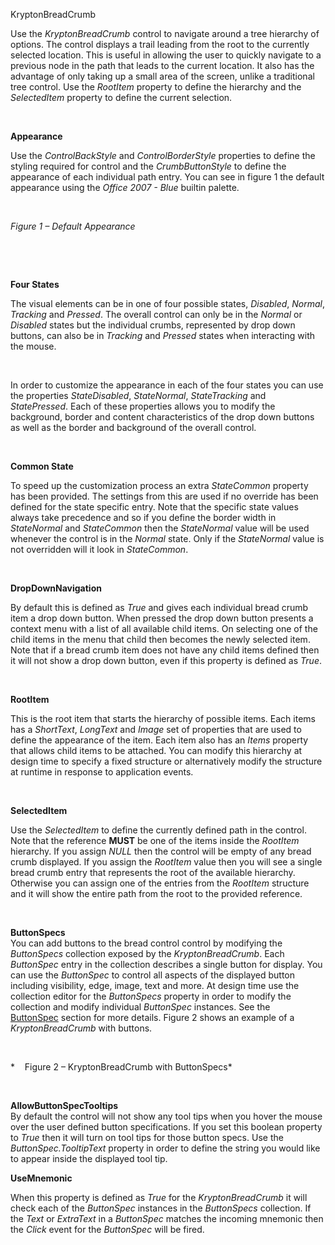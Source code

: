 KryptonBreadCrumb

Use the *KryptonBreadCrumb* control to navigate around a tree hierarchy of
options. The control displays a trail leading from the root to the currently
selected location. This is useful in allowing the user to quickly navigate to a
previous node in the path that leads to the current location. It also has the
advantage of only taking up a small area of the screen, unlike a traditional
tree control. Use the *RootItem* property to define the hierarchy and the
*SelectedItem* property to define the current selection.

 

**Appearance** 

Use the *ControlBackStyle* and *ControlBorderStyle* properties to define the
styling required for control and the *CrumbButtonStyle* to define the appearance
of each individual path entry. You can see in figure 1 the default
appearance using the *Office 2007 - Blue* builtin palette.

 

*Figure 1 – Default Appearance*

 

 

**Four States**

The visual elements can be in one of four possible states, *Disabled*, *Normal*,
*Tracking* and *Pressed*. The overall control can only be in the *Normal* or
*Disabled* states but the individual crumbs, represented by drop down buttons,
can also be in *Tracking* and *Pressed* states when interacting with the mouse.

 

In order to customize the appearance in each of the four states you can use the
properties *StateDisabled*, *StateNormal*, *StateTracking* and *StatePressed*.
Each of these properties allows you to modify the background, border and content
characteristics of the drop down buttons as well as the border and background of
the overall control.

 

**Common State** 

To speed up the customization process an extra *StateCommon* property has been
provided. The settings from this are used if no override has been defined for
the state specific entry. Note that the specific state values always take
precedence and so if you define the border width in *StateNormal* and
*StateCommon* then the *StateNormal* value will be used whenever the control is
in the *Normal* state. Only if the *StateNormal* value is not overridden will it
look in *StateCommon*.

 

**DropDownNavigation**

By default this is defined as *True* and gives each individual bread crumb item
a drop down button. When pressed the drop down button presents a context menu
with a list of all available child items. On selecting one of the child items in
the menu that child then becomes the newly selected item. Note that if a bread
crumb item does not have any child items defined then it will not show a drop
down button, even if this property is defined as *True*.

 

**RootItem**

This is the root item that starts the hierarchy of possible items. Each items
has a *ShortText*, *LongText* and *Image* set of properties that are used to
define the appearance of the item. Each item also has an *Items* property that
allows child items to be attached. You can modify this hierarchy at design time
to specify a fixed structure or alternatively modify the structure at runtime in
response to application events.

 

**SelectedItem**

Use the *SelectedItem* to define the currently defined path in the control. Note
that the reference **MUST** be one of the items inside the *RootItem* hierarchy.
If you assign *NULL* then the control will be empty of any bread
crumb displayed. If you assign the *RootItem* value then you will see a single
bread crumb entry that represents the root of the available hierarchy. Otherwise
you can assign one of the entries from the *RootItem* structure and it will show
the entire path from the root to the provided reference.

 

**ButtonSpecs**  
You can add buttons to the bread control control by modifying the *ButtonSpecs*
collection exposed by the *KryptonBreadCrumb*. Each *ButtonSpec* entry in the
collection describes a single button for display. You can use the *ButtonSpec*
to control all aspects of the displayed button including visibility, edge,
image, text and more. At design time use the collection editor for the
*ButtonSpecs* property in order to modify the collection and modify individual
*ButtonSpec* instances. See the [ButtonSpec](buttonspec.md) section for more
details. Figure 2 shows an example of a *KryptonBreadCrumb* with buttons.

 

*    Figure 2 – KryptonBreadCrumb with ButtonSpecs*

 

**AllowButtonSpecTooltips**  
By default the control will not show any tool tips when you hover the mouse over
the user defined button specifications. If you set this boolean property to
*True* then it will turn on tool tips for those button specs. Use the
*ButtonSpec.TooltipText* property in order to define the string you would like
to appear inside the displayed tool tip.  
  
**UseMnemonic**

When this property is defined as *True* for the *KryptonBreadCrumb* it will
check each of the *ButtonSpec* instances in the *ButtonSpecs* collection. If the
*Text* or *ExtraText* in a *ButtonSpec* matches the incoming mnemonic then the
*Click* event for the *ButtonSpec* will be fired.

 
